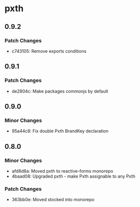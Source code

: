 # pxth

## 0.9.2

### Patch Changes

-   c743105: Remove exports conditions

## 0.9.1

### Patch Changes

-   de2804c: Make packages commonjs by default

## 0.9.0

### Minor Changes

-   95a44c8: Fix double Pxth BrandKey declaration

## 0.8.0

### Minor Changes

-   afd8d8a: Moved pxth to reactive-forms monorepo
-   4baad08: Upgraded pxth - make Pxth<any> assignable to any Pxth

### Patch Changes

-   363bb0e: Moved stocked into monorepo
